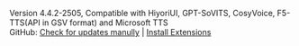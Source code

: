 Version 4.4.2-2505, Compatible with HiyoriUI, GPT-SoVITS, CosyVoice, F5-TTS(API in GSV format) and Microsoft TTS<br>
GitHub: [Check for updates manully](https://github.com/YYuX-1145/Srt-AI-Voice-Assistant/releases) | [Install Extensions](https://github.com/YYuX-1145/Srt-AI-Voice-Assistant/tree/main/tools)  